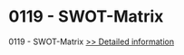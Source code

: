 # 0119 - SWOT-Matrix
0119 - SWOT-Matrix
[>> Detailed information](https://secure.shareit.com/shareit/product.html?productid=300983024&affiliateid=200057808)